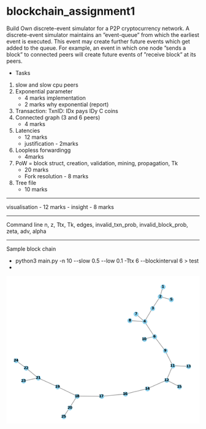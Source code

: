 # blockchain_assignment1
Build Own discrete-event simulator for a P2P cryptocurrency
network.
A discrete-event simulator maintains an ”event-queue” from which the earliest event is executed. This event may create further future events which get added to the queue. For example,
an event in which one node ”sends a block” to connected peers will create future events of ”receive block” at its peers.

- Tasks
1. slow and slow cpu peers
2. Exponential parameter
    - 4 marks implementation 
    - 2 marks why exponential (report)
3. Transaction: TxnID: IDx pays IDy C coins
4. Connected graph (3 and 6 peers)
    - 4 marks
5. Latencies
    - 12 marks
    - justification - 2marks
6. Loopless forwardingg
    - 4marks
7. PoW = block struct, creation, validation, mining, propagation, Tk
    - 20 marks
    - Fork resolution - 8 marks
8. Tree file
    - 10 marks

---
visualisation 
    - 12 marks
    - insight - 8 marks

---
Command line
n, z, Ttx, Tk, edges,  invalid_txn_prob, invalid_block_prob, zeta, adv, alpha

---
Sample block chain
-  python3 main.py -n 10 --slow 0.5 --low 0.1 -Ttx 6 --blockinterval 6 > test
- 
![Alt text](Report/image.png)